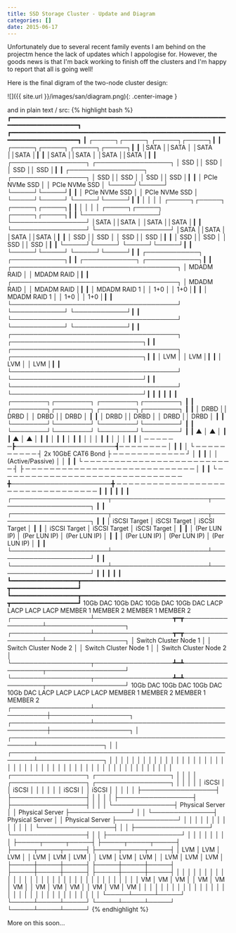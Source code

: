 ```yaml
---
title: SSD Storage Cluster - Update and Diagram
categories: []
date: 2015-06-17
---
```


Unfortunately due to several recent family events I am behind on the projectm hence the lack of updates which I appologise for.
However, the goods news is that I'm back working to finish off the clusters and I'm happy to report that all is going well!

Here is the final digram of the two-node cluster design:

![]({{ site.url }}/images/san/diagram.png){: .center-image }

and in plain text / src:
{% highlight bash %}
   ┏━━━━━━━━━━━━━━━━━━━━━━━━━━━━━━━━━━━━━━━━━━━━━━━━━━━━━━━━━━━━━━━━━━━━━━━━━━━━━┓                       ┏━━━━━━━━━━━━━━━━━━━━━━━━━━━━━━━━━━━━━━━━━━━━━━━━━━━━━━━━━━━━━━━━━━━━━━━━━━━━━┓
   ┃                                             ┌─────┐┌─────┐    ┌─────┐┌─────┐┃                       ┃                                             ┌─────┐┌─────┐    ┌─────┐┌─────┐┃
   ┃                                             │SATA ││SATA │    │SATA ││SATA │┃                       ┃                                             │SATA ││SATA │    │SATA ││SATA │┃
   ┃ ┌─────────────────┐  ┌─────────────────┐    │ SSD ││ SSD │    │ SSD ││ SSD │┃                       ┃ ┌─────────────────┐  ┌─────────────────┐    │ SSD ││ SSD │    │ SSD ││ SSD │┃
   ┃ │  PCIe NVMe SSD  │  │  PCIe NVMe SSD  │    └─────┘└─────┘    └─────┘└─────┘┃                       ┃ │  PCIe NVMe SSD  │  │  PCIe NVMe SSD  │    └─────┘└─────┘    └─────┘└─────┘┃
   ┃ │                 │  │                 │    ┌─────┐┌─────┐    ┌─────┐┌─────┐┃                       ┃ │                 │  │                 │    ┌─────┐┌─────┐    ┌─────┐┌─────┐┃
   ┃ └─────────────────┘  └─────────────────┘    │SATA ││SATA │    │SATA ││SATA │┃                       ┃ └─────────────────┘  └─────────────────┘    │SATA ││SATA │    │SATA ││SATA │┃
   ┃                                             │ SSD ││ SSD │    │ SSD ││ SSD │┃                       ┃                                             │ SSD ││ SSD │    │ SSD ││ SSD │┃
   ┃                                             └─────┘└─────┘    └─────┘└─────┘┃                       ┃                                             └─────┘└─────┘    └─────┘└─────┘┃
   ┃                                             ┌────────────┐    ┌────────────┐┃                       ┃                                             ┌────────────┐    ┌────────────┐┃
   ┃ ┌──────────────────────────────────────┐    │ MDADM RAID │    │ MDADM RAID │┃                       ┃ ┌──────────────────────────────────────┐    │ MDADM RAID │    │ MDADM RAID │┃
   ┃ │             MDADM RAID 1             │    │    1+0     │    │    1+0     │┃                       ┃ │             MDADM RAID 1             │    │    1+0     │    │    1+0     │┃
   ┃ └──────────────────────────────────────┘    └────────────┘    └────────────┘┃                       ┃ └──────────────────────────────────────┘    └────────────┘    └────────────┘┃
   ┃ ┌──────────────────────────────────────┐    ┌──────────────────────────────┐┃                       ┃ ┌──────────────────────────────────────┐    ┌──────────────────────────────┐┃
   ┃ │                 LVM                  │    │             LVM              │┃                       ┃ │                 LVM                  │    │             LVM              │┃
   ┃ └──────────────────────────────────────┘    └──────────────────────────────┘┃                       ┃ └──────────────────────────────────────┘    └──────────────────────────────┘┃
   ┃                                                                             ┃                       ┃                                                                             ┃
   ┃          ┌────────┐┌────────┐                    ┌────────┐┌────────┐       ┃                       ┃          ┌────────┐┌────────┐                     ┌────────┐┌────────┐      ┃
   ┃          │  DRBD  ││  DRBD  │                    │  DRBD  ││  DRBD  │       ┃                       ┃          │  DRBD  ││  DRBD  │                     │  DRBD  ││  DRBD  │      ┃
   ┃          └────────┘└────────┘                    └────────┘└────────┘       ┃                       ┃          └────────┘└────────┘                     └────────┘└────────┘      ┃
   ┃               ▲         │                             ▲         │           ┃                       ┃               ▲         │                              ▲         │          ┃
   ┃               │                                                             ┃                       ┃                                                        │                    ┃
   ┃                         │                             │         │           ┃                       ┃               │         │                                        │          ┃
   ┃               │                                                  ─ ─ ─ ─ ─ ─┣───────────────────────┫─ ─ ─ ─ ─ ─ ─ ─                                         │                    ┃
   ┃                         │                             └ ─ ─ ─ ─ ─ ─ ─ ─ ─ ─ ┤  2x 10GbE CAT6 Bond   ├ ─ ─ ─ ─ ─ ─ ─ ─ ─ ─ ─ ─ ┘                                        │          ┃
   ┃               │                                                             │   (Active/Passive)    │                                                        │                    ┃
   ┃                         └ ─ ─ ─ ─ ─ ─ ─ ─ ─ ─ ─ ─ ─ ─ ─ ─ ─ ─ ─ ─ ─ ─ ─ ─ ─ ┤                       ├ ─ ─ ─ ─ ─ ─ ─ ─ ─ ─ ─ ─ ─ ─ ─ ─ ─ ─ ─ ─ ─ ─ ─ ─ ─ ─ ─ ─          │          ┃
   ┃               └ ─ ─ ─ ─ ─ ─ ─ ─ ─ ─ ─ ─ ─ ─ ─ ─ ─ ─ ─ ─ ─ ─ ─ ─ ─ ─ ─ ─ ─ ─ ╋───────────────────────╋ ─ ─ ─ ─ ─ ─ ─ ─ ─ ─ ─ ─ ─ ─ ─ ─ ─ ─ ─ ─ ─ ─ ─ ─ ─ ─ ─ ─ ─ ─ ─ ─ ─           ┃
   ┃                                                                             ┃                       ┃                                                                             ┃
   ┃   ┌──────────────────────┬──────────────────────┬──────────────────────┐    ┃                       ┃   ┌──────────────────────┬──────────────────────┬──────────────────────┐    ┃
   ┃   │     iSCSI Target     │     iSCSI Target     │     iSCSI Target     │    ┃                       ┃   │     iSCSI Target     │     iSCSI Target     │     iSCSI Target     │    ┃
   ┃   │     (Per LUN IP)     │     (Per LUN IP)     │     (Per LUN IP)     │    ┃                       ┃   │     (Per LUN IP)     │     (Per LUN IP)     │     (Per LUN IP)     │    ┃
   ┃   └──────────────────────┴──────────────────────┴──────────────────────┘    ┃                       ┃   └──────────────────────┴──────────────────────┴──────────────────────┘    ┃
   ┃                                                                             ┃                       ┃                                                                             ┃
   ┗━━━━━━━━━━━━━━━━━━┳━━━━━━━━━━━━━━━━━━━━━━━━━━━━━━━━━━━━━━━┳━━━━━━━━━━━━━━━━━━┛                       ┗━━━━━━━━━━━━━━━━━━┳━━━━━━━━━━━━━━━━━━━━━━━━━━━━━━━━━━━━━━━┳━━━━━━━━━━━━━━━━━━┛
                  10Gb DAC                                10Gb DAC                                                      10Gb DAC                                10Gb DAC
                    LACP                                    LACP                                                          LACP                                    LACP
                  MEMBER 1                                MEMBER 2                                                      MEMBER 1                                MEMBER 2
   ┌──────────────────┴──────────────────┳━┳──────────────────┴──────────────────┐                       ┌──────────────────┴──────────────────┳━┳──────────────────┴──────────────────┐
   │        Switch Cluster Node 1        │ │        Switch Cluster Node 2        │                       │        Switch Cluster Node 1        │ │        Switch Cluster Node 2        │
   └──────────────────┬──────────────────┻━┻──────────────────┬──────────────────┘                       └──────────────────┬──────────────────┻━┻──────────────────┬──────────────────┘
                  10Gb DAC                                10Gb DAC                                                      10Gb DAC                                10Gb DAC
                    LACP                                    LACP                                                          LACP                                    LACP
                  MEMBER 1                                MEMBER 2                                                      MEMBER 1                                MEMBER 2
   ┌──────────────────┴───────────────────────────────────────┼──────────────────┐                       ┌──────────────────┴───────────────────────────────────────┼──────────────────┐
   │  ┌───────────────────────────────────────────────────────┴───────────────┐  │                       │  ┌───────────────────────────────────────────────────────┴───────────────┐  │
   │  │                                                                       │  │                       │  │                                                                       │  │
   │  │                                                                       │  │                       │  │                                                                       │  │
   │  │                                                                       │  │                       │  │                                                                       │  │
   │  │                                                                       │  │                       │  │                                                                       │  │
   │  │                                                                       │  │                       │  │                                                                       │  │
   │  │                                                                       │  │                       │  │                                                                       │  │
   │  │              ┌─────────────────┐     ┌─────────────────┐              │  │                       │  │              ┌─────────────────┐     ┌─────────────────┐              │  │
   │  │              │      iSCSI      │     │      iSCSI      │              │  │                       │  │              │      iSCSI      │     │      iSCSI      │              │  │
   │  │              ├─────────────────┤     ├─────────────────┤              │  │                       │  │              ├─────────────────┤     ├─────────────────┤              │  │
   │  └──────────────┤ Physical Server │     │ Physical Server ├──────────────┘  │                       │  └──────────────┤ Physical Server │     │ Physical Server ├──────────────┘  │
   │                 │                 │     │                 │                 │                       │                 │                 │     │                 │                 │
   └─────────────────┤                 │     │                 ├─────────────────┘                       └─────────────────┤                 │     │                 ├─────────────────┘
                     │                 │     │                 │                                                           │                 │     │                 │
                     ├─────┬─────┬─────┤     ├─────┬─────┬─────┤                                                           ├─────┬─────┬─────┤     ├─────┬─────┬─────┤
                     │ LVM │ LVM │ LVM │     │ LVM │ LVM │ LVM │                                                           │ LVM │ LVM │ LVM │     │ LVM │ LVM │ LVM │
                     ├─────┼─────┼─────┤     ├─────┼─────┼─────┤                                                           ├─────┼─────┼─────┤     ├─────┼─────┼─────┤
                     │     │     │     │     │     │     │     │                                                           │     │     │     │     │     │     │     │
                     │     │     │     │     │     │     │     │                                                           │     │     │     │     │     │     │     │
                     │ VM  │ VM  │ VM  │     │ VM  │ VM  │ VM  │                                                           │ VM  │ VM  │ VM  │     │ VM  │ VM  │ VM  │
                     │     │     │     │     │     │     │     │                                                           │     │     │     │     │     │     │     │
                     │     │     │     │     │     │     │     │                                                           │     │     │     │     │     │     │     │
                     └─────┴─────┴─────┘     └─────┴─────┴─────┘                                                           └─────┴─────┴─────┘     └─────┴─────┴─────┘
{% endhighlight %}

More on this soon...